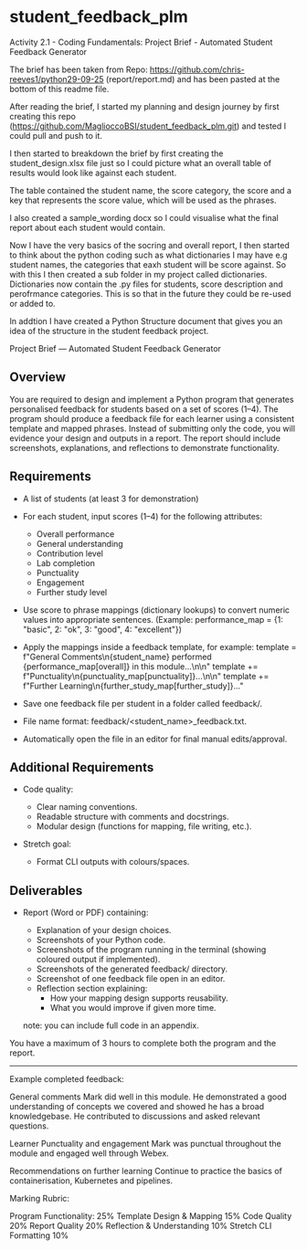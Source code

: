 # student_feedback_plm

Activity 2.1 - Coding Fundamentals: Project Brief - Automated Student Feedback Generator

The brief has been taken from Repo: https://github.com/chris-reeves1/python29-09-25 (report/report.md) and has been 
pasted at the bottom of this readme file.

After reading the brief, I started my planning and design journey by first creating this repo (https://github.com/MaglioccoBSI/student_feedback_plm.git) and tested I could pull and push to it.

I then started to breakdown the brief by first creating the student_design.xlsx file just so I could picture
what an overall table of results would look like against each student.

The table contained the student name, the score category, the score and a key that represents the score value, which will be used as the phrases.

I also created a sample_wording docx so I could visualise what the final report about each student would contain.

Now I have the very basics of the socring and overall report, I then started to think about the python coding such as what dictionaries I may have e.g student names, the categories that eaxh student will be score against. So with this I then created a sub folder in my project called dictionaries. Dictionaries now contain the .py files for students, score description and perofrmance categories. This is so that in the future they could be re-used or added to.

In addtion I have created a Python Structure document that gives you an idea of the structure in the student feedback project.





Project Brief — Automated Student Feedback Generator

Overview
--------

You are required to design and implement a Python program that generates personalised feedback for students based on a set of scores (1–4). The program should produce a feedback file for each learner using a consistent template and mapped phrases. Instead of submitting only the code, you will evidence your design and outputs in a report. The report should include screenshots, explanations, and reflections to demonstrate functionality.

Requirements
------------

- A list of students (at least 3 for demonstration)

- For each student, input scores (1–4) for the following attributes:
    - Overall performance
    - General understanding
    - Contribution level
    - Lab completion
    - Punctuality
    - Engagement
    - Further study level

- Use score to phrase mappings (dictionary lookups) to convert numeric values into appropriate sentences.
    (Example: performance_map = {1: "basic", 2: "ok", 3: "good", 4: "excellent"})

- Apply the mappings inside a feedback template, for example:
    template = f"General Comments\n{student_name} performed {performance_map[overall]} in this module...\n\n"
    template += f"Punctuality\n{punctuality_map[punctuality]}...\n\n"
    template += f"Further Learning\n{further_study_map[further_study]}..."

- Save one feedback file per student in a folder called feedback/.

- File name format: feedback/<student_name>_feedback.txt.

- Automatically open the file in an editor for final manual edits/approval.

Additional Requirements
-----------------------

- Code quality:
    - Clear naming conventions.
    - Readable structure with comments and docstrings.
    - Modular design (functions for mapping, file writing, etc.).

- Stretch goal:
    - Format CLI outputs with colours/spaces.

Deliverables
------------

- Report (Word or PDF) containing:
    - Explanation of your design choices.
    - Screenshots of your Python code.
    - Screenshots of the program running in the terminal (showing coloured output if implemented).
    - Screenshots of the generated feedback/ directory.
    - Screenshot of one feedback file open in an editor.
    - Reflection section explaining:
        - How your mapping design supports reusability.
        - What you would improve if given more time.

    note: you can include full code in an appendix. 

You have a maximum of 3 hours to complete both the program and the report.


---------------------------------------------------------------------------------------------------------------------------------
Example completed feedback: 

General comments
Mark did well in this module. He demonstrated a good understanding of concepts we covered and showed he has a broad knowledgebase. 
He contributed to discussions and asked relevant questions. 

Learner Punctuality and engagement 
Mark was punctual throughout the module and engaged well through Webex. 

Recommendations on further learning
Continue to practice the basics of containerisation, Kubernetes and pipelines.

Marking Rubric: 

Program Functionality: 25%
Template Design & Mapping 15%
Code Quality 20%
Report Quality 20%
Reflection & Understanding 10%
Stretch CLI Formatting 10%



